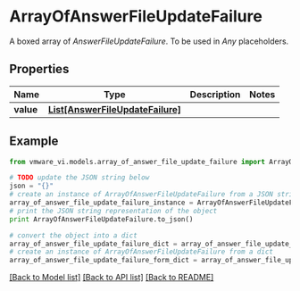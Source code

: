 # ArrayOfAnswerFileUpdateFailure

A boxed array of *AnswerFileUpdateFailure*. To be used in *Any* placeholders. 

## Properties
Name | Type | Description | Notes
------------ | ------------- | ------------- | -------------
**value** | [**List[AnswerFileUpdateFailure]**](AnswerFileUpdateFailure.md) |  | 

## Example

```python
from vmware_vi.models.array_of_answer_file_update_failure import ArrayOfAnswerFileUpdateFailure

# TODO update the JSON string below
json = "{}"
# create an instance of ArrayOfAnswerFileUpdateFailure from a JSON string
array_of_answer_file_update_failure_instance = ArrayOfAnswerFileUpdateFailure.from_json(json)
# print the JSON string representation of the object
print ArrayOfAnswerFileUpdateFailure.to_json()

# convert the object into a dict
array_of_answer_file_update_failure_dict = array_of_answer_file_update_failure_instance.to_dict()
# create an instance of ArrayOfAnswerFileUpdateFailure from a dict
array_of_answer_file_update_failure_form_dict = array_of_answer_file_update_failure.from_dict(array_of_answer_file_update_failure_dict)
```
[[Back to Model list]](../README.md#documentation-for-models) [[Back to API list]](../README.md#documentation-for-api-endpoints) [[Back to README]](../README.md)


